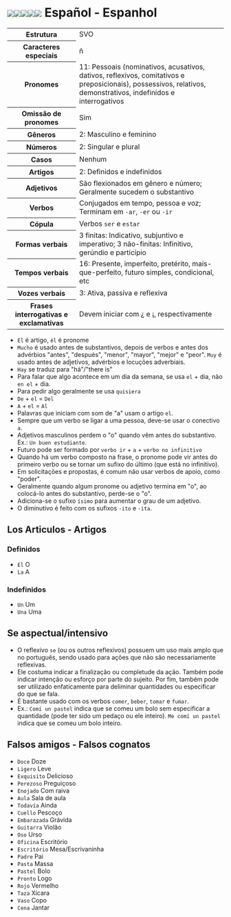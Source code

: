 # <img src="https://flagsapi.com/ES/flat/32.png"><img src="https://flagsapi.com/MX/flat/32.png"><img src="https://flagsapi.com/CL/flat/32.png"><img src="https://flagsapi.com/CO/flat/32.png"><img src="https://flagsapi.com/AR/flat/32.png"> Español - Espanhol

<table>
    <tr>
        <th>Estrutura</th>
        <td>SVO</td>
    </tr>
    <tr>
        <th>Caracteres especiais</th>
        <td>ñ</td>
    </tr>
    <tr>
        <th>Pronomes</th>
        <td>11: Pessoais (nominativos, acusativos, dativos, reflexivos, comitativos e preposicionais), possessivos, relativos, demonstrativos, indefinidos e interrogativos</td>
    </tr>
    <tr>
        <th>Omissão de pronomes</th>
        <td>Sim</td>
    </tr>
    <tr>
        <th>Gêneros</th>
        <td>2: Masculino e feminino</td>
    </tr>
    <tr>
        <th>Números</th>
        <td>2: Singular e plural</td>
    </tr>
    <tr>
        <th>Casos</th>
        <td>Nenhum</td>
    </tr>
    <tr>
        <th>Artigos</th>
        <td>2: Definidos e indefinidos</td>
    </tr>
    <tr>
        <th>Adjetivos</th>
        <td>São flexionados em gênero e número; Geralmente sucedem o substantivo</td>
    </tr>
    <tr>
        <th>Verbos</th>
        <td>Conjugados em tempo, pessoa e voz; Terminam em <code>-ar</code>, <code>-er</code> ou <code>-ir</code></td>
    </tr>
    <tr>
        <th>Cópula</th>
        <td>Verbos <code>ser</code> e <code>estar</code></td>
    </tr>
    <tr>
        <th>Formas verbais</th>
        <td>3 finitas: Indicativo, subjuntivo e imperativo; 3 não-finitas: Infinitivo, gerúndio e particípio</td>
    </tr>
    <tr>
        <th>Tempos verbais</th>
        <td>16: Presente, imperfeito, pretérito, mais-que-perfeito, futuro simples, condicional, etc</td>
    </tr>
    <tr>
        <th>Vozes verbais</th>
        <td>3: Ativa, passiva e reflexiva</td>
    </tr>
    <tr>
        <th>Frases interrogativas e exclamativas</th>
        <td>Devem iniciar com ¿ e ¡, respectivamente</td>
    </tr>
</table>

-   `El` é artigo, `él` é pronome
-   `Mucho` é usado antes de substantivos, depois de verbos e antes dos advérbios "antes", "después", "menor", "mayor", "mejor" e "peor". `Muy` é usado antes de adjetivos, advérbios e locuções adverbiais.
-   `Hay` se traduz para "há"/"there is"
-   Para falar que algo acontece em um dia da semana, se usa `el` + dia, não `en el` + dia.
-   Para pedir algo geralmente se usa `quisiera`
-   `De` + `el` = `Del`
-   `A` + `el` = `Al`
-   Palavras que iniciam com som de "a" usam o artigo `el`.
-   Sempre que um verbo se ligar a uma pessoa, deve-se usar o conectivo `a`.
-   Adjetivos masculinos perdem o "o" quando vêm antes do substantivo. Ex.: `Un buen estudiante`.
-   Futuro pode ser formado por `verbo ir` + `a` + `verbo no infinitivo`
-   Quando há um verbo composto na frase, o pronome pode vir antes do primeiro verbo ou se tornar um sufixo do último (que está no infinitivo).
-   Em solicitações e propostas, é comum não usar verbos de apoio, como "poder".
-   Geralmente quando algum pronome ou adjetivo termina em "o", ao colocá-lo antes do substantivo, perde-se o "o".
-   Adiciona-se o sufixo `ísimo` para aumentar o grau de um adjetivo.
-   O diminutivo é feito com os sufixos `-ito` e `-ita`.

## Los Articulos - Artigos

### Definidos

-   `El` O
-   `La` A

### Indefinidos

-   `Un` Um
-   `Una` Uma

## Se aspectual/intensivo

-   O reflexivo `se` (ou os outros reflexivos) possuem um uso mais amplo que no português, sendo usado para ações que não são necessariamente reflexivas.
-   Ele costuma indicar a finalização ou completude da ação. Também pode indicar intenção ou esforço por parte do sujeito. Por fim, também pode ser utilizado enfaticamente para deliminar quantidades ou especificar do que se fala.
-   É bastante usado com os verbos `comer`, `beber`, `tomar` e `fumar`.
-   Ex.: `Comí un pastel` indica que se comeu um bolo sem especificar a quantidade (pode ter sido um pedaço ou ele inteiro). `Me comí un pastel` indica que se comeu um bolo inteiro.

## Falsos amigos - Falsos cognatos

-   `Doce` Doze
-   `Ligero` Leve
-   `Exquisito` Delicioso
-   `Perezoso` Preguiçoso
-   `Enojado` Com raiva
-   `Aula` Sala de aula
-   `Todavía` Ainda
-   `Cuello` Pescoço
-   `Embarazada` Grávida
-   `Guitarra` Violão
-   `Oso` Urso
-   `Oficina` Escritório
-   `Escritório` Mesa/Escrivaninha
-   `Padre` Pai
-   `Pasta` Massa
-   `Pastel` Bolo
-   `Pronto` Logo
-   `Rojo` Vermelho
-   `Taza` Xícara
-   `Vaso` Copo
-   `Cena` Jantar
